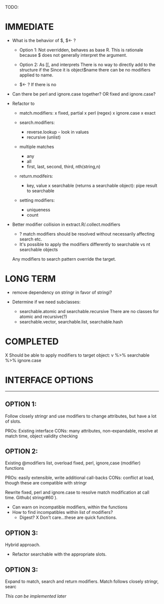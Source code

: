 TODO:
 
# IMMEDIATE 

 - What is the behavior of $, $<- ?
 
   - Option 1: Not overridden, behaves as base R. This is rationale because $
     does not generally interpret the argument.
     
   - Option 2: As [[, and interprets 
     There is no way to directly add to the structure if the 
     Since it is object$name there can be no modifiers applied to name.    
   
   - $<- ?
     If there is no
 
 
 - Can there be perl and ignore.case together? OR fixed and ignore.case? 
 
 - Refactor to 
   - match.modifiers: 
       x fixed, partial 
       x perl (regex)
       x ignore.case 
       x exact

   - search.modifiers: 
       - reverse.lookup - look in values  
       - recursive (unlist)

   - multiple matches
       - any 
       - all
       - first, last, second, third, nth(string,n)        
       
   - return.modifeirs: 
       - key, value
       x searchable (returns a searchable object): pipe result to searchable

   - setting modifiers:
       - uniqueness
       - count 

 - Better modifier collision in extract.R/.collect.modifiers 
    - ? match modifiers should be resolved without necessarily affecting search etc.  
    - It's possible to apply the modifiers differently to searchable vs nt searchable
      objects
    
    Any modifiers to search pattern override the target. 
    
    
# LONG TERM 
 - remove dependency on stringr in favor of stringi?
    
 - Determine if we need subclasses: 
   - searchable.atomic and searchable.recursive
     There are no classes for atomic and recursive(?)
   - searchable.vector, searchable.list, searchable.hash


# COMPLETED 
X Should be able to apply modifiers to target object:
  v %>% searchable %>% ignore.case  
  


# INTERFACE OPTIONS
-------------------------------------------------

## OPTION 1:

Follow closely stringr and use modifiers to change attributes, but have a lot of
slots.

PROs: Existing interface
CONs: many attributes, non-expandable, resolve at match time, object validity checking


## OPTION 2: 

Existing @modifiers list, overload fixed, perl, ignore,case (modifier) functions

PROs: easily extensible, write additional call-backs
CONs: conflict at load, though these are compatible with stringr

Rewrite fixed, perl and ignore.case to resolve match modification at call time.
Github( stringr#60 ).

- Can warn on incompatible modifiers, within the functions
- How to find incompatibles within list of modifiers? 
  - Digest?
  X Don't care...these are quick functions. 


## OPTION 3: 

Hybrid approach. 
- Refactor searchable with the appropriate slots.


## OPTION 3:

  Expand to match, search and return modifiers. Match follows closely stringr, searc

*This can be implemented later*